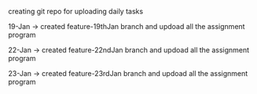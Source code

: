 creating git repo for uploading daily tasks

19-Jan -> created feature-19thJan branch and updoad all the assignment program

22-Jan -> created feature-22ndJan branch and updoad all the assignment program

23-Jan -> created feature-23rdJan branch and updoad all the assignment program